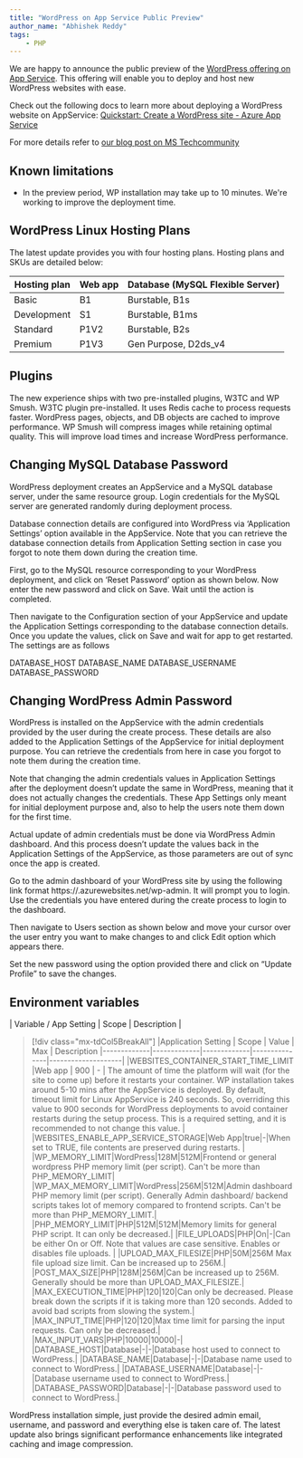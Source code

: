 ```yaml
---
title: "WordPress on App Service Public Preview"
author_name: "Abhishek Reddy"
tags:
    - PHP
---
```


We are happy to announce the public preview of the [WordPress offering on App Service](https://ms.portal.azure.com/#create/WordPress.WordPress). This offering will enable you to deploy and host new WordPress websites with ease.

Check out the following docs to learn more about deploying a WordPress website on AppService: [Quickstart: Create a WordPress site - Azure App Service](https://docs.microsoft.com/en-us/azure/app-service/quickstart-wordpress)

For more details refer to [our blog post on MS Techcommunity](https://techcommunity.microsoft.com/t5/apps-on-azure-blog/the-new-and-better-wordpress-on-app-service/ba-p/3202594)

## Known limitations
- In the preview period, WP installation may take up to 10 minutes. We're working to improve the deployment time.

## WordPress Linux Hosting Plans
The latest update provides you with four hosting plans. Hosting plans and SKUs are detailed below:

|**Hosting plan** | **Web app** | **Database (MySQL Flexible Server)** |
|--------------|------------|--------|
|Basic | B1 | Burstable, B1s |
|Development | S1 | Burstable, B1ms |
|Standard | P1V2 | Burstable, B2s |
|Premium | P1V3 | Gen Purpose, D2ds_v4 |

## Plugins
The new experience ships with two pre-installed plugins, W3TC and WP Smush. 
W3TC plugin pre-installed. It uses Redis cache to process requests faster. WordPress pages, objects, and DB objects are cached to improve performance.
WP Smush will compress images while retaining optimal quality. This will improve load times and increase WordPress performance.

## Changing MySQL Database Password
WordPress deployment creates an AppService and a MySQL database server, under the same resource group. Login credentials for the MySQL server are generated randomly during deployment process.  
 
Database connection details are configured into WordPress via ‘Application Settings’ option available in the AppService. Note that you can retrieve the database connection details from Application Setting section in case you forgot to note them down during the creation time.  
 
First, go to the MySQL resource corresponding to your WordPress deployment, and click on ‘Reset Password’ option as shown below. Now enter the new password and click on Save. Wait until the action is completed. 
 
 
Then navigate to the Configuration section of your AppService and update the Application Settings corresponding to the database connection details. Once you update the values, click on Save and wait for app to get restarted. The settings are as follows 
 
DATABASE_HOST 
DATABASE_NAME 
DATABASE_USERNAME 
DATABASE_PASSWORD 
 
## Changing WordPress Admin Password 
 
WordPress is installed on the AppService with the admin credentials provided by the user during the create process. These details are also added to the Application Settings of the AppService for initial deployment purpose. You can retrieve the credentials from here in case you forgot to note them during the creation time. 
 
Note that changing the admin credentials values in Application Settings after the deployment doesn’t update the same in WordPress, meaning that it does not actually changes the credentials. These App Settings only meant for initial deployment purpose and, also to help the users note them down for the first time. 
 
Actual update of admin credentials must be done via WordPress Admin dashboard. And this process doesn’t update the values back in the Application Settings of the AppService, as those parameters are out of sync once the app is created.  
 
Go to the admin dashboard of your WordPress site by using the following link format https://<yourapp>.azurewebsites.net/wp-admin. It will prompt you to login. Use the credentials you have entered during the create process to login to the dashboard. 
 
Then navigate to Users section as shown below and move your cursor over the user entry you want to make changes to and click Edit option which appears there.  
    
Set the new password using the option provided there and click on “Update Profile” to save the changes.     

## Environment variables
| Variable / App Setting | Scope | Description |
> [!div class="mx-tdCol5BreakAll"]
> |Application Setting | Scope | Value | Max | Description
> |-------------|-------------|-------------|---------------|--------------------|
> |WEBSITES_CONTAINER_START_TIME_LIMIT |Web app | 900 | -  | The amount of time the platform will wait (for the site to come up) before it restarts your container. WP installation takes around 5-10 mins after the AppService is deployed. By default, timeout limit for Linux AppService is 240 seconds. So, overriding this value to 900 seconds for WordPress deployments to avoid container restarts during the setup process. This is a required setting, and it is recommended to not change this value.  |
> |WEBSITES_ENABLE_APP_SERVICE_STORAGE|Web App|true|-|When set to TRUE, file contents are preserved during restarts. |
> |WP_MEMORY_LIMIT|WordPress|128M|512M|Frontend or general wordpress PHP memory limit (per script). Can't be more than PHP_MEMORY_LIMIT|
> |WP_MAX_MEMORY_LIMIT|WordPress|256M|512M|Admin dashboard PHP memory limit (per script). Generally Admin dashboard/ backend scripts takes lot of memory compared to frontend scripts. Can't be more than PHP_MEMORY_LIMIT.|
> |PHP_MEMORY_LIMIT|PHP|512M|512M|Memory limits for general PHP script. It can only be decreased.|
> |FILE_UPLOADS|PHP|On|-|Can be either On or Off. Note that values are case sensitive. Enables or disables file uploads. |
> |UPLOAD_MAX_FILESIZE|PHP|50M|256M	Max file upload size limit. Can be increased up to 256M.|
> |POST_MAX_SIZE|PHP|128M|256M|Can be increased up to 256M. Generally should be more than UPLOAD_MAX_FILESIZE.|
> |MAX_EXECUTION_TIME|PHP|120|120|Can only be decreased. Please break down the scripts if it is taking more than 120 seconds. Added to avoid bad scripts from slowing the system.|
> |MAX_INPUT_TIME|PHP|120|120|Max time limit for parsing the input requests. Can only be decreased.|
> |MAX_INPUT_VARS|PHP|10000|10000|-|
> |DATABASE_HOST|Database|-|-|Database host used to connect to WordPress.|
> |DATABASE_NAME|Database|-|-|Database name used to connect to WordPress.|
> |DATABASE_USERNAME|Database|-|-|Database username used to connect to WordPress.|
> |DATABASE_PASSWORD|Database|-|-|Database password used to connect to WordPress.|

WordPress installation simple, just provide the desired admin email, username, and password and everything else is taken care of. The latest update also brings significant performance enhancements like integrated caching and image compression.
